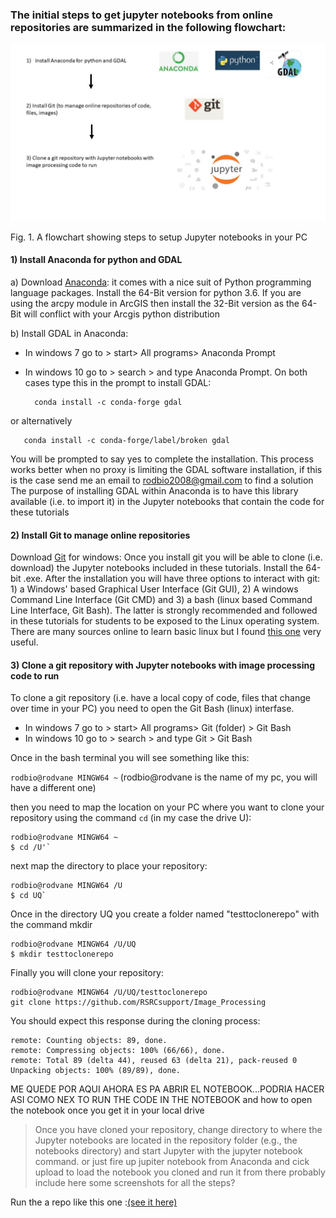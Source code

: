 ### The initial steps to get jupyter notebooks from online repositories are summarized in the following flowchart:
 
![flowchart](https://github.com/RSRCsupport/Image_Processing/blob/master/Data/Flowchart_settings.jpg)

Fig. 1. A flowchart showing steps to setup Jupyter notebooks in your PC

#### 1) Install Anaconda for python and GDAL 

a) Download [Anaconda](https://www.anaconda.com/download/): it comes with 
a nice suit of Python programming language packages. Install the 64-Bit version 
for python 3.6. If you are using the arcpy module in ArcGIS then install the 32-Bit version as the 64-Bit will conflict with your Arcgis python distribution 


b) Install GDAL in Anaconda: 

- In windows 7 go to > start> All programs> Anaconda Prompt
- In windows 10 go to > search > and type Anaconda Prompt. On both cases type this in the prompt to install GDAL:
 
 
        conda install -c conda-forge gdal  

or alternatively

       conda install -c conda-forge/label/broken gdal
       
You will be prompted to say yes to complete the installation. This process works better 
when no proxy is limiting the GDAL software installation, if this is the case send me an email to rodbio2008@gmail.com to find a solution
The purpose of installing GDAL within Anaconda is to have this library available 
(i.e. to import it) in the Jupyter notebooks that contain the code for these tutorials

#### 2) Install Git to manage online repositories

Download [Git](https://git-scm.com/downloads) for windows: Once you install git you will be able to clone (i.e. download) 
the Jupyter notebooks included in these tutorials. Install the 64-bit .exe. After the installation you will have three
options to interact with git: 1) a Windows' based Graphical User Interface (Git GUI), 2) A windows Command Line Interface (Git CMD)
and 3) a bash (linux based Command Line Interface, Git Bash). The latter is strongly recommended and followed in these tutorials for students to be 
exposed to the Linux operating system. There are many sources online to learn basic linux but I found 
[this one](https://github.com/RSRCsupport/Image_Processing/blob/master/Data/bash_cheat_sheet.pdf) very useful.

#### 3) Clone a git repository with Jupyter notebooks with image processing code to run


To clone a git repository (i.e. have a local copy of code, files that change over time in your PC) 
you need to open the Git Bash (linux) interfase. 

- In windows 7 go to > start> All programs> Git (folder) > Git Bash
- In windows 10 go to > search > and type Git > Git Bash

Once in the bash terminal you will see something like this:

`rodbio@rodvane MINGW64 ~` (rodbio@rodvane is the name of my pc, you will have a different one)

then you need to map the location on your PC where you want to clone your repository using the command `cd` (in my case the drive U):

```
rodbio@rodvane MINGW64 ~
$ cd /U'`
```
next map the directory to place your repository:

```
rodbio@rodvane MINGW64 /U
$ cd UQ`
```

Once in the directory UQ you create a folder named "testtoclonerepo" with the command mkdir

```
rodbio@rodvane MINGW64 /U/UQ 
$ mkdir testtoclonerepo
```

Finally you will clone your repository:

```
rodbio@rodvane MINGW64 /U/UQ/testtoclonerepo
git clone https://github.com/RSRCsupport/Image_Processing
```
You should expect this response during the cloning process:

```Cloning into 'Image_Processing'...  
remote: Counting objects: 89, done.  
remote: Compressing objects: 100% (66/66), done.  
remote: Total 89 (delta 44), reused 63 (delta 21), pack-reused 0  
Unpacking objects: 100% (89/89), done.
```
ME QUEDE POR AQUI AHORA ES PA ABRIR EL NOTEBOOK...PODRIA HACER ASI COMO NEX TO RUN THE CODE IN THE NOTEBOOK 
 and how to open the notebook once you get it in your local drive
> Once you have cloned your repository, change directory to where the Jupyter notebooks are located in the repository folder (e.g., the notebooks directory) and start Jupyter with the jupyter notebook command.
or just fire up jupiter notebook from Anaconda and cick upload to load the notebook you cloned and run it from there
probably include here some screenshots for all the steps?


Run the a repo like this one :[(see it here)](https://github.com/RSRCsupport/Image_Processing/blob/master/1_Intro_notebook.ipynb) 